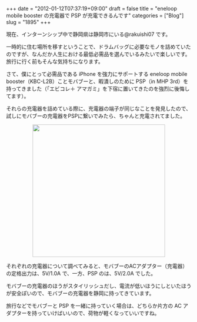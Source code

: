 +++
date = "2012-01-12T07:37:19+09:00"
draft = false
title = "eneloop mobile booster の充電器で PSP が充電できるんです"
categories = ["Blog"]
slug = "1895"
+++

現在、インターンシップ中で静岡県は静岡市にいる@rakuishi07 です。

一時的に住む場所を移すということで、ドラムバッグに必要なモノを詰めていたのですが、なんだか人生における最低必需品を選んでいるみたいで楽しいです。旅行に行く前もそんな気持ちになります。

さて、僕にとって必需品である iPhone を強力にサポートする eneloop mobile booster（KBC-L2B）ことモバブーと、暇潰しのために PSP（in MHP 3rd）を持ってきました（「エビコレ＋ アマガミ」を下宿に置いてきたのを強烈に後悔してます）。

それらの充電器を詰めている際に、充電器の端子が同じなことを発見したので、試しにモバブーの充電器をPSPに繋いでみたら、ちゃんと充電されてました。

<img style="display:block; margin-left:auto; margin-right:auto;" src="/images/2012/01/1895_1.jpg" border="0" width="360" height="360" />

それぞれの充電器について調べてみると、モバブーのACアダプター（充電器）の定格出力は、5V/1.0A で、一方、PSP のは、5V/2.0A でした。

モバブーの充電器のほうがスタイリッシュだし、電流が低いほうにしといたほうが安全ぽいので、モバブーの充電器を静岡に持ってきています。

旅行などでモバブーと PSP を一緒に持っていく場合は、どちらか片方の AC アダプターを持っていけばいいので、荷物が軽くなっていいですね。
